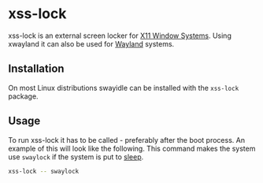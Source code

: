 # xss-lock

xss-lock is an external screen locker for [X11 Window Systems](/wiki/linux/x_window_system.md).
Using xwayland it can also be used for [Wayland](/wiki/linux/wayland.md) systems.

## Installation

On most Linux distributions swayidle can be installed with the `xss-lock` package.

## Usage

To run xss-lock it has to be called - preferably after the boot process.
An example of this will look like the following.
This command makes the system use `swaylock` if the system is put to
[sleep](/wiki/linux/systemd.md#change-suspend-and-hibernate-behaviour).

```sh
xss-lock -- swaylock
```
